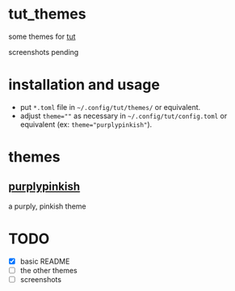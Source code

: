 # tut_themes
some themes for [tut](https://github.com/RasmusLindroth/tut)

screenshots pending

# installation and usage
- put `*.toml` file in `~/.config/tut/themes/` or equivalent.
- adjust `theme=""` as necessary in `~/.config/tut/config.toml` or equivalent (ex: `theme="purplypinkish"`).

# themes
## [purplypinkish](https://github.com/actuallysomecat/tut_themes/blob/main/purplypinkish.toml)
a purply, pinkish theme

# TODO
- [x] basic README
- [ ] the other themes
- [ ] screenshots
